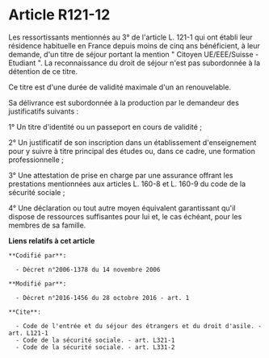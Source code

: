 # Article R121-12

Les ressortissants mentionnés au 3° de l'article L. 121-1 qui ont établi leur résidence habituelle en France depuis moins de
cinq ans bénéficient, à leur demande, d'un titre de séjour portant la mention "  Citoyen UE/EEE/Suisse - Etudiant ". La
reconnaissance du droit de séjour n'est pas subordonnée à la détention de ce titre. 

Ce titre est d'une durée de validité maximale d'un an renouvelable. 

Sa délivrance est subordonnée à la production par le demandeur des justificatifs suivants : 

1° Un titre d'identité ou un passeport en cours de validité ; 

2° Un justificatif de son inscription dans un établissement d'enseignement pour y suivre à titre principal des études ou,
dans ce cadre, une formation professionnelle ; 

3° Une attestation de prise en charge par une assurance offrant les prestations mentionnées aux articles L. 160-8 et L. 160-9
du code de la sécurité sociale ; 

4° Une déclaration ou tout autre moyen équivalent garantissant qu'il dispose de ressources suffisantes pour lui et, le cas
échéant, pour les membres de sa famille.

**Liens relatifs à cet article**

	**Codifié par**:

	  - Décret n°2006-1378 du 14 novembre 2006

	**Modifié par**:

	  - Décret n°2016-1456 du 28 octobre 2016 - art. 1

	**Cite**:

	  - Code de l'entrée et du séjour des étrangers et du droit d'asile. - art. L121-1
	  - Code de la sécurité sociale. - art. L321-1
	  - Code de la sécurité sociale. - art. L331-2
